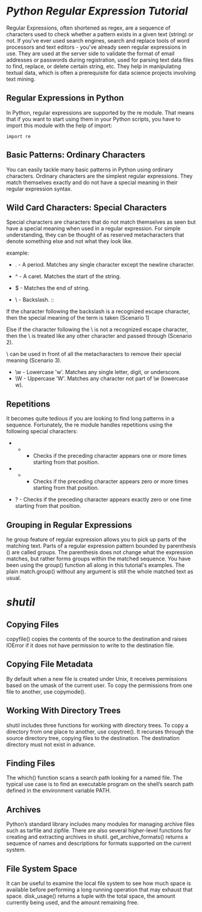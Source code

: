 # ***Python Regular Expression Tutorial***

Regular Expressions, often shortened as regex, are a sequence of characters used to check whether a pattern exists in a given text (string) or not. If you've ever used search engines, search and replace tools of word processors and text editors - you've already seen regular expressions in use. They are used at the server side to validate the format of email addresses or passwords during registration, used for parsing text data files to find, replace, or delete certain string, etc. They help in manipulating textual data, which is often a prerequisite for data science projects involving text mining.


## Regular Expressions in Python

In Python, regular expressions are supported by the re module. That means that if you want to start using them in your Python scripts, you have to import this module with the help of import:
```
import re
```



## Basic Patterns: Ordinary Characters

You can easily tackle many basic patterns in Python using ordinary characters. Ordinary characters are the simplest regular expressions. They match themselves exactly and do not have a special meaning in their regular expression syntax.



## Wild Card Characters: Special Characters

Special characters are characters that do not match themselves as seen but have a special meaning when used in a regular expression. For simple understanding, they can be thought of as reserved metacharacters that denote something else and not what they look like.


example:


* . - A period. Matches any single character except the newline character.

* ^ - A caret. Matches the start of the string.

* $ - Matches the end of string.

* \ - Backslash. ::

If the character following the backslash is a recognized escape character, then the special meaning of the term is taken (Scenario 1)


Else if the character following the \ is not a recognized escape character, then the \ is treated like any other character and passed through (Scenario 2).


\ can be used in front of all the metacharacters to remove their special meaning (Scenario 3).

* \w - Lowercase 'w'. Matches any single letter, digit, or underscore.
* \W - Uppercase 'W'. Matches any character not part of \w (lowercase w).

## Repetitions
It becomes quite tedious if you are looking to find long patterns in a sequence. Fortunately, the re module handles repetitions using the following special characters:

* + - Checks if the preceding character appears one or more times starting from that position.

* * - Checks if the preceding character appears zero or more times starting from that position.


* ? - Checks if the preceding character appears exactly zero or one time starting from that position.



## Grouping in Regular Expressions

he group feature of regular expression allows you to pick up parts of the matching text. Parts of a regular expression pattern bounded by parenthesis () are called groups. The parenthesis does not change what the expression matches, but rather forms groups within the matched sequence. You have been using the group() function all along in this tutorial's examples. The plain match.group() without any argument is still the whole matched text as usual.

# ***shutil***


## Copying Files

copyfile() copies the contents of the source to the destination and raises IOError if it does not have permission to write to the destination file.


## Copying File Metadata
By default when a new file is created under Unix, it receives permissions based on the umask of the current user. To copy the permissions from one file to another, use copymode().


## Working With Directory Trees
shutil includes three functions for working with directory trees. To copy a directory from one place to another, use copytree(). It recurses through the source directory tree, copying files to the destination. The destination directory must not exist in advance.

## Finding Files
The which() function scans a search path looking for a named file. The typical use case is to find an executable program on the shell’s search path defined in the environment variable PATH.


## Archives
Python’s standard library includes many modules for managing archive files such as tarfile and zipfile. There are also several higher-level functions for creating and extracting archives in shutil. get_archive_formats() returns a sequence of names and descriptions for formats supported on the current system.

## File System Space
It can be useful to examine the local file system to see how much space is available before performing a long running operation that may exhaust that space. disk_usage() returns a tuple with the total space, the amount currently being used, and the amount remaining free.


